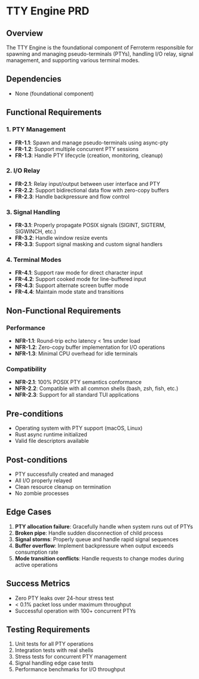 # TTY Engine PRD

## Overview
The TTY Engine is the foundational component of Ferroterm responsible for spawning and managing pseudo-terminals (PTYs), handling I/O relay, signal management, and supporting various terminal modes.

## Dependencies
- None (foundational component)

## Functional Requirements

### 1. PTY Management
- **FR-1.1**: Spawn and manage pseudo-terminals using async-pty
- **FR-1.2**: Support multiple concurrent PTY sessions
- **FR-1.3**: Handle PTY lifecycle (creation, monitoring, cleanup)

### 2. I/O Relay
- **FR-2.1**: Relay input/output between user interface and PTY
- **FR-2.2**: Support bidirectional data flow with zero-copy buffers
- **FR-2.3**: Handle backpressure and flow control

### 3. Signal Handling
- **FR-3.1**: Properly propagate POSIX signals (SIGINT, SIGTERM, SIGWINCH, etc.)
- **FR-3.2**: Handle window resize events
- **FR-3.3**: Support signal masking and custom signal handlers

### 4. Terminal Modes
- **FR-4.1**: Support raw mode for direct character input
- **FR-4.2**: Support cooked mode for line-buffered input
- **FR-4.3**: Support alternate screen buffer mode
- **FR-4.4**: Maintain mode state and transitions

## Non-Functional Requirements

### Performance
- **NFR-1.1**: Round-trip echo latency < 1ms under load
- **NFR-1.2**: Zero-copy buffer implementation for I/O operations
- **NFR-1.3**: Minimal CPU overhead for idle terminals

### Compatibility
- **NFR-2.1**: 100% POSIX PTY semantics conformance
- **NFR-2.2**: Compatible with all common shells (bash, zsh, fish, etc.)
- **NFR-2.3**: Support for all standard TUI applications

## Pre-conditions
- Operating system with PTY support (macOS, Linux)
- Rust async runtime initialized
- Valid file descriptors available

## Post-conditions
- PTY successfully created and managed
- All I/O properly relayed
- Clean resource cleanup on termination
- No zombie processes

## Edge Cases
1. **PTY allocation failure**: Gracefully handle when system runs out of PTYs
2. **Broken pipe**: Handle sudden disconnection of child process
3. **Signal storms**: Properly queue and handle rapid signal sequences
4. **Buffer overflow**: Implement backpressure when output exceeds consumption rate
5. **Mode transition conflicts**: Handle requests to change modes during active operations

## Success Metrics
- Zero PTY leaks over 24-hour stress test
- < 0.1% packet loss under maximum throughput
- Successful operation with 100+ concurrent PTYs

## Testing Requirements
1. Unit tests for all PTY operations
2. Integration tests with real shells
3. Stress tests for concurrent PTY management
4. Signal handling edge case tests
5. Performance benchmarks for I/O throughput